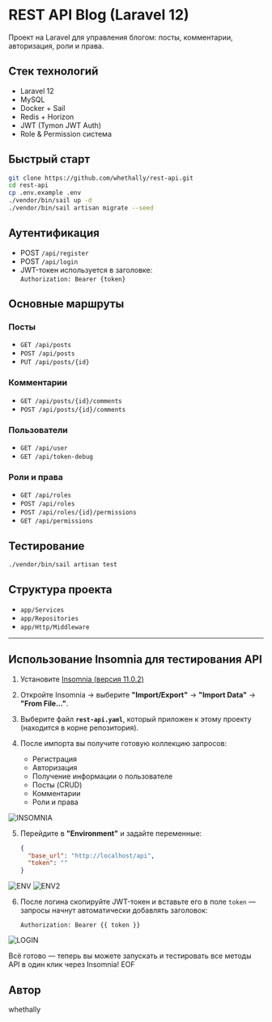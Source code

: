 # REST API Blog (Laravel 12)

Проект на Laravel для управления блогом: посты, комментарии, авторизация, роли и права.

## Стек технологий
- Laravel 12
- MySQL
- Docker + Sail
- Redis + Horizon
- JWT (Tymon JWT Auth)
- Role & Permission система

## Быстрый старт

```bash
git clone https://github.com/whethally/rest-api.git
cd rest-api
cp .env.example .env
./vendor/bin/sail up -d
./vendor/bin/sail artisan migrate --seed
```

## Аутентификация
- POST `/api/register`
- POST `/api/login`
- JWT-токен используется в заголовке:  
  `Authorization: Bearer {token}`

## Основные маршруты

### Посты
- `GET /api/posts`
- `POST /api/posts`
- `PUT /api/posts/{id}`

### Комментарии
- `GET /api/posts/{id}/comments`
- `POST /api/posts/{id}/comments`

### Пользователи
- `GET /api/user`
- `GET /api/token-debug`

### Роли и права
- `GET /api/roles`
- `POST /api/roles`
- `POST /api/roles/{id}/permissions`
- `GET /api/permissions`

## Тестирование

```bash
./vendor/bin/sail artisan test
```

## Структура проекта

- `app/Services`
- `app/Repositories`
- `app/Http/Middleware`

---

## Использование **Insomnia** для тестирования API

1. Установите [Insomnia (версия 11.0.2)](https://github.com/Kong/insomnia/releases/tag/core%4011.0.2)

2. Откройте Insomnia → выберите **"Import/Export"** → **"Import Data"** → **"From File..."**.

3. Выберите файл **`rest-api.yaml`**, который приложен к этому проекту (находится в корне репозитория).

4. После импорта вы получите готовую коллекцию запросов:
   - Регистрация
   - Авторизация
   - Получение информации о пользователе
   - Посты (CRUD)
   - Комментарии
   - Роли и права

![INSOMNIA](https://i.imgur.com/Ilp7nOE.png)

5. Перейдите в **"Environment"** и задайте переменные:
   ```json
   {
     "base_url": "http://localhost/api",
     "token": ""
   }
   ```
![ENV](https://i.imgur.com/t6fGdec.png)
![ENV2](https://i.imgur.com/GUNRWlF.png)

6. После логина скопируйте JWT-токен и вставьте его в поле `token` — запросы начнут автоматически добавлять заголовок:

   ```
   Authorization: Bearer {{ token }}
   ```
![LOGIN](https://i.imgur.com/jFTqag7.png)

Всё готово — теперь вы можете запускать и тестировать все методы API в один клик через Insomnia!
EOF

## Автор
whethally
